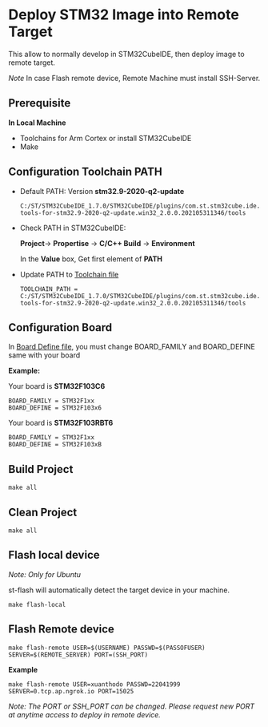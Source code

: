 # Deploy STM32 Image into Remote Target
This allow to normally develop in STM32CubeIDE, then deploy image to remote target.

*Note* In case Flash remote device, Remote Machine must install SSH-Server.
## Prerequisite

**In Local Machine**
- Toolchains for Arm Cortex or install STM32CubeIDE
- Make
## Configuration Toolchain PATH
- Default PATH: Version **stm32.9-2020-q2-update**
    ```
    C:/ST/STM32CubeIDE_1.7.0/STM32CubeIDE/plugins/com.st.stm32cube.ide.mcu.externaltools.gnu-tools-for-stm32.9-2020-q2-update.win32_2.0.0.202105311346/tools
    ```
- Check PATH in STM32CubeIDE:

    **Project**-> **Propertise** -> **C/C++ Build** -> **Environment**
    
    In the **Value** box, Get first element of **PATH**

- Update PATH to [Toolchain file](./toolchain.mk)

    ```
    TOOLCHAIN_PATH = C:/ST/STM32CubeIDE_1.7.0/STM32CubeIDE/plugins/com.st.stm32cube.ide.mcu.externaltools.gnu-tools-for-stm32.9-2020-q2-update.win32_2.0.0.202105311346/tools
    ```

## Configuration Board
In [Board Define file](./board.mk), you must change BOARD_FAMILY and BOARD_DEFINE same with your board

**Example:** 

Your board is **STM32F103C6**
```
BOARD_FAMILY = STM32F1xx
BOARD_DEFINE = STM32F103x6
```
Your board is **STM32F103RBT6**
```
BOARD_FAMILY = STM32F1xx
BOARD_DEFINE = STM32F103xB
```

## Build Project
```
make all
```
## Clean Project
```
make all
```
## Flash local device
*Note: Only for Ubuntu*

st-flash will automatically detect the target device in your machine.
```
make flash-local
```

## Flash Remote device
```
make flash-remote USER=$(USERNAME) PASSWD=$(PASSOFUSER) SERVER=$(REMOTE_SERVER) PORT=(SSH_PORT)
```
**Example**
```
make flash-remote USER=xuanthodo PASSWD=22041999 SERVER=0.tcp.ap.ngrok.io PORT=15025
```
*Note: The PORT or SSH_PORT can be changed. Please request new PORT at anytime access to deploy in remote device.*
